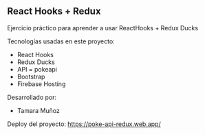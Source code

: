 ## React Hooks + Redux

Ejercicio práctico para aprender a usar ReactHooks + Redux Ducks

Tecnologías usadas en este proyecto:
- React Hooks
- Redux Ducks
- API = pokeapi
- Bootstrap
- Firebase Hosting

Desarrollado por: 
- Tamara Muñoz

Deploy del proyecto: 
https://poke-api-redux.web.app/
